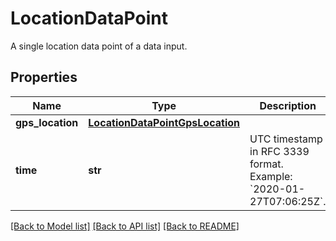 # LocationDataPoint

A single location data point of a data input.
## Properties
Name | Type | Description | Notes
------------ | ------------- | ------------- | -------------
**gps_location** | [**LocationDataPointGpsLocation**](LocationDataPointGpsLocation.md) |  | [optional] 
**time** | **str** | UTC timestamp in RFC 3339 format. Example: &#x60;2020-01-27T07:06:25Z&#x60;. | [optional] 

[[Back to Model list]](../README.md#documentation-for-models) [[Back to API list]](../README.md#documentation-for-api-endpoints) [[Back to README]](../README.md)


